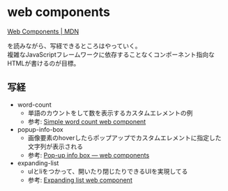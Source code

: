 # web components

[Web Components | MDN](https://developer.mozilla.org/ja/docs/Web/Web_Components)

を読みながら、写経できるところはやっていく。  
複雑なJavaScriptフレームワークに依存することなくコンポーネント指向なHTMLが書けるのが目標。

## 写経
* word-count
    * 単語のカウントをして数を表示するカスタムエレメントの例
    * 参考: [Simple word count web component](https://mdn.github.io/web-components-examples/word-count-web-component/)
* popup-info-box
    * 画像要素のhoverしたらポップアップでカスタムエレメントに指定した文字列が表示される
    * 参考: [Pop-up info box — web components](https://mdn.github.io/web-components-examples/popup-info-box-web-component/)
* expanding-list
    * ulとliをつかって、開いたり閉じたりできるUIを実現してる
    * 参考: [Expanding list web component](https://mdn.github.io/web-components-examples/expanding-list-web-component/)
